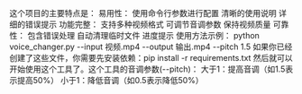  这个项目的主要特点是：
易用性：
使用命令行参数进行配置
清晰的使用说明
详细的错误提示
功能完整：
支持多种视频格式
可调节音调参数
保持视频质量
可靠性：
包含错误处理
自动清理临时文件
进度提示
使用方法示例： python voice_changer.py --input 视频.mp4 --output 输出.mp4 --pitch 1.5
如果你已经创建了这些文件，你需要先安装依赖：pip install -r requirements.txt
然后就可以开始使用这个工具了。这个工具的音调参数(--pitch)：
大于1：提高音调（如1.5表示提高50%）
小于1：降低音调（如0.5表示降低50%）